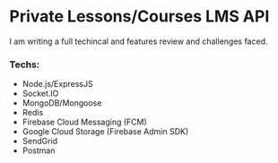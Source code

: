# Private Lessons/Courses LMS API

I am writing a full techincal and features review and challenges faced.

### Techs:

- Node.js/ExpressJS
- Socket.IO
- MongoDB/Mongoose
- Redis
- Firebase Cloud Messaging (FCM)
- Google Cloud Storage (Firebase Admin SDK)
- SendGrid
- Postman
